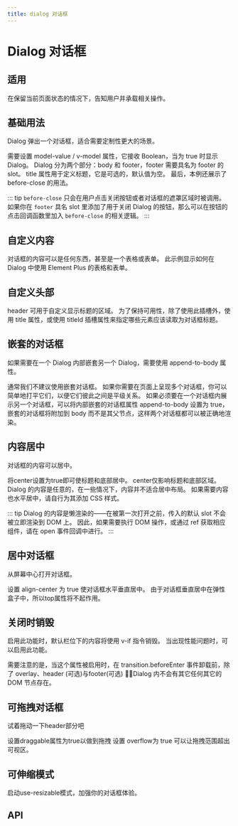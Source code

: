 ```yaml
---
title: dialog 对话框
---
```


# Dialog 对话框

<leadInto name="KDialog" />

## 适用

在保留当前页面状态的情况下，告知用户并承载相关操作。

## 基础用法

Dialog 弹出一个对话框，适合需要定制性更大的场景。

需要设置 model-value / v-model 属性，它接收 Boolean，当为 true 时显示 Dialog。 Dialog 分为两个部分：body 和 footer，footer 需要具名为 footer 的 slot。 title 属性用于定义标题，它是可选的，默认值为空。 最后，本例还展示了 before-close 的用法。

<demo path="./def.vue" />

::: tip
`before-close` 只会在用户点击关闭按钮或者对话框的遮罩区域时被调用。 如果你在 `footer` 具名 slot 里添加了用于关闭 Dialog 的按钮，那么可以在按钮的点击回调函数里加入 `before-close` 的相关逻辑。
:::

## 自定义内容

对话框的内容可以是任何东西，甚至是一个表格或表单。 此示例显示如何在 Dialog 中使用 Element Plus 的表格和表单。

<demo path="./customizeDialog.vue" />

## 自定义头部

header 可用于自定义显示标题的区域。 为了保持可用性，除了使用此插槽外，使用 title 属性，或使用 titleId 插槽属性来指定哪些元素应该读取为对话框标题。

<demo path="./customizeHeaderDialog.vue" />

## 嵌套的对话框

如果需要在一个 Dialog 内部嵌套另一个 Dialog，需要使用 append-to-body 属性。

通常我们不建议使用嵌套对话框。 如果你需要在页面上呈现多个对话框，你可以简单地打平它们，以便它们彼此之间是平级关系。 如果必须要在一个对话框内展示另一个对话框，可以将内部嵌套的对话框属性 append-to-body 设置为 true，嵌套的对话框将附加到 body 而不是其父节点，这样两个对话框都可以被正确地渲染。

<demo path="./nestDialog.vue" />

## 内容居中

对话框的内容可以居中。

将center设置为true即可使标题和底部居中。 center仅影响标题和底部区域。 Dialog 的内容是任意的，在一些情况下，内容并不适合居中布局。 如果需要内容也水平居中，请自行为其添加 CSS 样式。

<demo path="./mediateDialog.vue" />

::: tip
Dialog 的内容是懒渲染的——在被第一次打开之前，传入的默认 slot 不会被立即渲染到 DOM 上。 因此，如果需要执行 DOM 操作，或通过 ref 获取相应组件，请在 open 事件回调中进行。
:::

## 居中对话框

从屏幕中心打开对话框。

设置 align-center 为 true 使对话框水平垂直居中。 由于对话框垂直居中在弹性盒子中，所以top属性将不起作用。

<demo path="./centerDialogBox.vue" />

## 关闭时销毁

启用此功能时，默认栏位下的内容将使用 v-if 指令销毁。 当出现性能问题时，可以启用此功能。

需要注意的是，当这个属性被启用时，在 transition.beforeEnter 事件卸载前，除了 overlay、header (可选)与footer(可选) ，Dialog 内不会有其它任何其它的 DOM 节点存在。

<demo path="./destroyDialog.vue" />

## 可拖拽对话框

试着拖动一下header部分吧

设置draggable属性为true以做到拖拽 设置 overflow为 true 可以让拖拽范围超出可视区。

<demo path="./dragDialog.vue" />

## 可伸缩模式

启动use-resizable模式，加强你的对话框体验。

<demo path="./resizableDialog.vue" />

## API

<API src="./dialog.json" lang="zh"></API>
